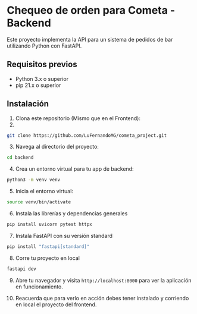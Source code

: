 # Chequeo de orden para Cometa - Backend

Este proyecto implementa la API para un sistema de pedidos de bar utilizando Python con FastAPI.

## Requisitos previos

- Python 3.x o superior
- pip 21.x o superior

## Instalación

1. Clona este repositorio (Mismo que en el Frontend):
2. 
```bash
git clone https://github.com/LuFernandoMG/cometa_project.git
```

3. Navega al directorio del proyecto:
```bash
cd backend
```

4. Crea un entorno virtual para tu app de backend:
```bash
python3 -m venv venv
```

5. Inicia el entorno virtual:
```bash
source venv/bin/activate
```

6. Instala las librerías y dependencias generales
```bash
pip install uvicorn pytest httpx
```

7. Instala FastAPI con su versión standard
```bash
pip install "fastapi[standard]"
```

8. Corre tu proyecto en local
```bash
fastapi dev
````

9. Abre tu navegador y visita `http://localhost:8000` para ver la aplicación en funcionamiento.

10. Reacuerda que para verlo en acción debes tener instalado y corriendo en local el proyecto del frontend.